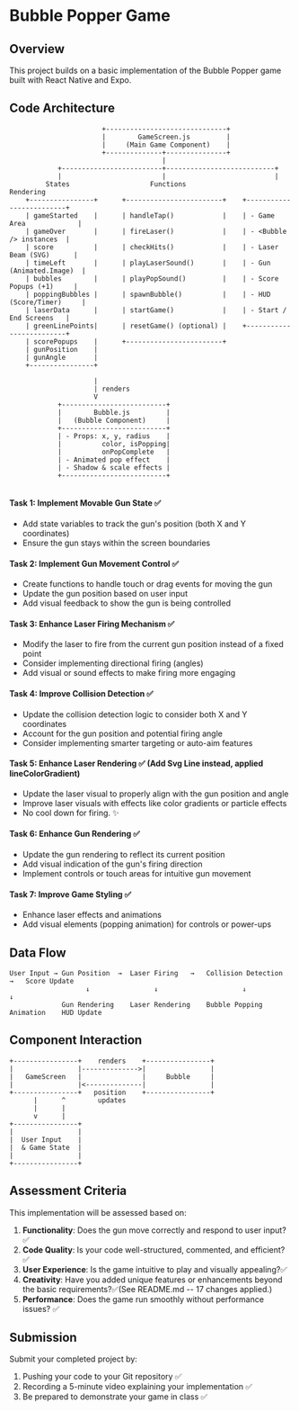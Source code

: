 # Bubble Popper Game 

## Overview

This project builds on a basic implementation of the Bubble Popper game built with React Native and Expo.

## Code Architecture

``` 
                       +------------------------------+
                       |        GameScreen.js         |
                       |     (Main Game Component)    |
                       +--------------+---------------+
                                      |
            +-------------------------+---------------------------+
            |                         |                           |
         States                    Functions                   Rendering
    +----------------+      +------------------------+    +-------------------------+
    | gameStarted    |      | handleTap()            |    | - Game Area             |
    | gameOver       |      | fireLaser()            |    | - <Bubble /> instances  |
    | score          |      | checkHits()            |    | - Laser Beam (SVG)      |
    | timeLeft       |      | playLaserSound()       |    | - Gun (Animated.Image)  |
    | bubbles        |      | playPopSound()         |    | - Score Popups (+1)     |
    | poppingBubbles |      | spawnBubble()          |    | - HUD (Score/Timer)     |
    | laserData      |      | startGame()            |    | - Start / End Screens   |
    | greenLinePoints|      | resetGame() (optional) |    +-------------------------+
    | scorePopups    |      +------------------------+
    | gunPosition    |
    | gunAngle       |
    +----------------+

                     | 
                     | renders
                     V
            +--------------------------+
            |        Bubble.js         |
            |   (Bubble Component)     |
            +--------------------------+
            | - Props: x, y, radius    |
            |          color, isPopping|
            |          onPopComplete   |
            | - Animated pop effect    |
            | - Shadow & scale effects |
            +--------------------------+


```

#### Task 1: Implement Movable Gun State ✅
- Add state variables to track the gun's position (both X and Y coordinates)
- Ensure the gun stays within the screen boundaries

#### Task 2: Implement Gun Movement Control ✅
- Create functions to handle touch or drag events for moving the gun
- Update the gun position based on user input
- Add visual feedback to show the gun is being controlled

#### Task 3: Enhance Laser Firing Mechanism ✅
- Modify the laser to fire from the current gun position instead of a fixed point
- Consider implementing directional firing (angles)
- Add visual or sound effects to make firing more engaging

#### Task 4: Improve Collision Detection ✅
- Update the collision detection logic to consider both X and Y coordinates
- Account for the gun position and potential firing angle
- Consider implementing smarter targeting or auto-aim features

#### Task 5: Enhance Laser Rendering ✅ (Add Svg Line instead, applied lineColorGradient)
- Update the laser visual to properly align with the gun position and angle
- Improve laser visuals with effects like color gradients or particle effects
- No cool down for firing. ✨

#### Task 6: Enhance Gun Rendering ✅
- Update the gun rendering to reflect its current position
- Add visual indication of the gun's firing direction
- Implement controls or touch areas for intuitive gun movement

#### Task 7: Improve Game Styling ✅
- Enhance laser effects and animations
- Add visual elements (popping animation) for controls or power-ups

## Data Flow

```
User Input → Gun Position  →  Laser Firing   →   Collision Detection    →   Score Update
                   ↓                ↓                     ↓                      ↓
             Gun Rendering    Laser Rendering    Bubble Popping Animation    HUD Update
```

## Component Interaction

```
+----------------+    renders    +----------------+
|                |-------------->|                |
|   GameScreen   |               |     Bubble     |
|                |<--------------|                |
+----------------+   position    +----------------+
      |      ^        updates
      |      |
      v      |
+----------------+
|                |
|  User Input    |
|  & Game State  |
|                |
+----------------+
```

## Assessment Criteria

This implementation will be assessed based on:

1. **Functionality**: Does the gun move correctly and respond to user input? ✅
2. **Code Quality**: Is your code well-structured, commented, and efficient? ✅
3. **User Experience**: Is the game intuitive to play and visually appealing?✅
4. **Creativity**: Have you added unique features or enhancements beyond the basic requirements?✅(See README.md -- 17 changes applied.)
5. **Performance**: Does the game run smoothly without performance issues?   ✅


## Submission

Submit your completed project by:
1. Pushing your code to your Git repository      ✅
2. Recording a 5-minute video explaining your implementation ✅
3. Be prepared to demonstrate your game in class ✅
